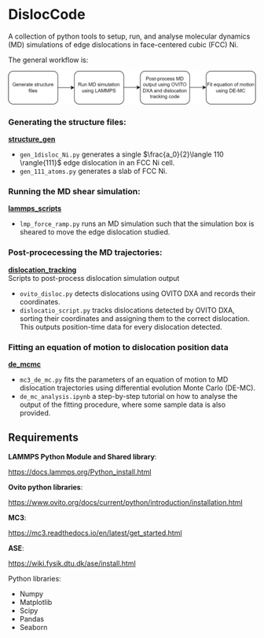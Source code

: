 # DislocCode
A collection of python tools to setup, run, and analyse molecular dynamics (MD) simulations of edge dislocations in face-centered cubic (FCC) Ni.

The general workflow is:

![](general_method.png)

### Generating the structure files:  
[**structure_gen**](./structure_gen)
- `gen_1disloc_Ni.py` generates a single $\frac{a_0}{2}\langle 110 \rangle{111}$ edge dislocation in an FCC Ni cell.
- `gen_111_atoms.py` generates a slab of FCC Ni.  

### Running the MD shear simulation:  
[**lammps_scripts**](./lammps_scripts)  
- `lmp_force_ramp.py` runs an MD simulation such that the simulation box is sheared to move the edge dislocation studied.  

### Post-procecessing the MD trajectories:  
[**dislocation_tracking**](./dislocation_tracking)  
Scripts to post-process dislocation simulation output  
- `ovito_disloc.py` detects dislocations using OVITO DXA and records their coordinates.  
- `dislocatio_script.py` tracks dislocations detected by OVITO DXA, sorting their coordinates and assigning them to the correct dislocation. This outputs position-time data for every dislocation detected.  

### Fitting an equation of motion to dislocation position data
[**de_mcmc**](./de_mcmc)
- `mc3_de_mc.py` fits the parameters of an equation of motion to MD dislocation trajectories using differential evolution Monte Carlo (DE-MC).   
- `de_mc_analysis.ipynb` a step-by-step tutorial on how to analyse the output of the fitting procedure, where some sample data is also provided. 

## Requirements 
**LAMMPS Python Module and Shared library**:

https://docs.lammps.org/Python_install.html

**Ovito python libraries**:

https://www.ovito.org/docs/current/python/introduction/installation.html

**MC3**:

https://mc3.readthedocs.io/en/latest/get_started.html

**ASE**:

https://wiki.fysik.dtu.dk/ase/install.html

Python libraries:
- Numpy
- Matplotlib
- Scipy
- Pandas
- Seaborn

